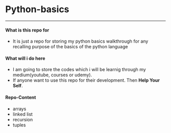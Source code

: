# Python-basics

---

#### What is this repo for

- It is just a repo for storing my python basics walkthrough for any recalling purpose of the basics of the python language

#### What will i do here

- I am going to store the codes which i will be learnig through my medium(youtube, courses or udemy).
- If anyone want to use this repo for their development. Then **Help Your Self**.

#### Repo-Content

- arrays
- linked list
- recursion
- tuples
